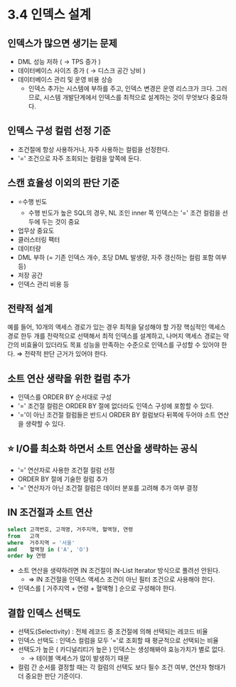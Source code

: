 # 3.4 인덱스 설계

## 인덱스가 많으면 생기는 문제
- DML 성능 저하 ( → TPS 증가 )
- 데이터베이스 사이즈 증가 ( → 디스크 공간 낭비 )
- 데이터베이스 관리 및 운영 비용 상승
    - 인덱스 추가는 시스템에 부하를 주고, 인덱스 변경은 운영 리스크가 크다. 그러므로, 시스템 개발단계에서 인덱스를 최적으로 설계하는 것이 무엇보다 중요하다.

## 인덱스 구성 컬럼 선정 기준
- 조건절에 항상 사용하거나, 자주 사용하는 컬럼을 선정한다.
- '=' 조건으로 자주 조회되는 컬럼을 앞쪽에 둔다.

## 스캔 효율성 이외의 판단 기준
- ⭐수행 빈도
    - 수행 빈도가 높은 SQL의 경우, NL 조인 inner 쪽 인덱스는 '=' 조건 컬럼을 선두에 두는 것이 중요
- 업무상 중요도
- 클러스터링 팩터
- 데이터량
- DML 부하 (= 기존 인덱스 개수, 초당 DML 발생량, 자주 갱신하는 컬럼 포함 여부 등)
- 저장 공간
- 인덱스 관리 비용 등

## 전략적 설계
예를 들어, 10개의 액세스 경로가 있는 경우 최적을 달성해야 할 가장 핵심적인 액세스 경로 한두 개를 전략적으로 선택해서 최적 인덱스를 설계하고, 나머지 액세스 경로는 약간의 비효율이 있더라도 목표 성능을 만족하는 수준으로 인덱스를 구성할 수 있어야 한다.
⇒ 전략적 판단 근거가 있어야 한다.

## 소트 연산 생략을 위한 컬럼 추가
- 인덱스를 ORDER BY 순서대로 구성
- '=' 조건절 컬럼은 ORDER BY 절에 없더라도 인덱스 구성에 포함할 수 있다.
- '='이 아닌 조건절 컬럼들은 반드시 ORDER BY 컬럼보다 뒤쪽에 두어야 소트 연산을 생략할 수 있다.

## ⭐ I/O를 최소화 하면서 소트 연산을 생략하는 공식
- '=' 연산자로 사용한 조건절 컬럼 선정
- ORDER BY 절에 기술한 컬럼 추가
- '=' 연산자가 아닌 조건절 컬럼은 데이터 분포를 고려해 추가 여부 결정

## IN 조건절과 소트 연산
```sql
select 고객번호, 고객명, 거주지역, 혈액형, 연령
from   고객
where  거주지역 = '서울'
and    혈액형 in ('A', 'O')
order by 연령
```
- 소트 연산을 생략하려면 IN 조건절이 IN-List Iterator 방식으로 풀려선 안된다.
    - ⇒ IN 조건절을 인덱스 액세스 조건이 아닌 필터 조건으로 사용해야 한다.
- 인덱스를 [ 거주지역 + 연령 + 혈액형 ] 순으로 구성해야 한다.


## 결합 인덱스 선택도
- 선택도(Selectivity) : 전체 레코드 중 조건절에 의해 선택되는 레코드 비율
- 인덱스 선택도 : 인덱스 컬럼을 모두 '='로 조회할 때 평균적으로 선택되는 비율
- 선택도가 높은 ( 카디널리티가 높은 ) 인덱스는 생성해봐야 효능가치가 별로 없다.
    - → 테이블 액세스가 많이 발생하기 때문
- 컬럼 간 순서를 결정할 때는 각 컬럼의 선택도 보다 필수 조건 여부, 연산자 형태가 더 중요한 판단 기준이다.

